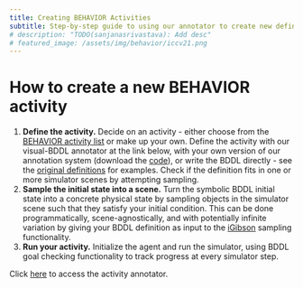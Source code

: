 ```yaml
---
title: Creating BEHAVIOR Activities
subtitle: Step-by-step guide to using our annotator to create new definitions for benchmarking embodied agents. 
# description: "TODO(sanjanasrivastava): Add desc"
# featured_image: /assets/img/behavior/iccv21.png
---
```


# How to create a new BEHAVIOR activity 
1. **Define the activity.** Decide on an activity - either choose from the [BEHAVIOR activity list](https://behavior.stanford.edu/behavior-gallery/activity.html) or make up your own. Define the activity with our visual-BDDL annotator at the link below, with your own version of our annotation system (download the [code](https://github.com/StanfordVL/behavior-activity-annotator)), or write the BDDL directly - see the [original definitions](https://github.com/StanfordVL/bddl/tree/master/bddl/activity_definitions) for examples. Check if the definition fits in one or more simulator scenes by attempting sampling. 
2. **Sample the initial state into a scene.** Turn the symbolic BDDL initial state into a concrete physical state by sampling objects in the simulator scene such that they satisfy your initial condition. This can be done programmatically, scene-agnostically, and with potentially infinite variation by giving your BDDL definition as input to the [iGibson](https://github.com/StanfordVL/iGibson) sampling functionality. 
3. **Run your activity.** Initialize the agent and run the simulator, using BDDL goal checking functionality to track progress at every simulator step. 

Click [here](https://stanfordvl.github.io/behavior-activity-annotation/) to access the activity annotator.


<!-- # How to create activity definitions
Read through the instructions below for an overview on how to create an activity definition:
1. **Choose an activity you want to define**, like "putting away groceries" or "washing dishes". You can choose from the [list of BEHAVIOR activities](https://behavior.stanford.edu/behavior-gallery/activity.html) or you can make your own!
2. **Define the activity in BDDL.** You can do this a) with our visual-BDDL annotator at the link below, b) with your own version of our annotation system (download the [code](https://github.com/StanfordVL/behavior-activity-annotator)), or c) by writing your own BDDL file directly - see the [original definitions](https://github.com/StanfordVL/bddl/tree/master/bddl/activity_definitions) for examples. Note that our annotator has detailed instructions and checks your definition for correctness! Process for our online annotator:
    a. Enter your activity and choose rooms for it.
    b. Choose objects to use and add in your scene.
    c. If you want, read through an instruction sheet on visual BDDL - even if you know predicate logic well, you'll learn about our custom operators!
    d. Write an initial state and goal expression in BDDL. The initial state should be completely ground and concrete, not general - you're making an example for a robot to enter. The goal expression should define what success looks like given your initial state, and should be as general as possible. 
    e. If there are any issues with the BDDL, correct them based on the automated feedback.
    f. Collect your definition! 

You can now try out the activity annotator by clicking the link at the end of these instructions - it will have more guidance on how to create a definition. If you want to learn about next steps after creating a definition, keep reading! 

3. **Check the feasibility of your definition.** Your definition will be correct coming out of our annotator, but it might not fit in the scene - if you ask for thirty watermelons in one cabinet, it's probably not going to work out. To check the *feasibility* of your definition, try sampling it in iGibson 2.0 and edit it according to the sampler's feedback if necessary. Use [this example](https://github.com/StanfordVL/iGibson) of iGibson's sampling functionality as a guide to try your definition. If you'd like to use a different simulator, you can use the code called in the example to guide your implementation. 
4. **Use your awesome new activity definition to test embodied agents!** Also, let us know about it! The submission you make to our online annotator will not yet have been checked for feasibility, so once you have feasible definitions, you can submit to BEHAVIOR by making a pull request to the [`bddl` repo](https://github.com/StanfordVL/bddl/tree/master/bddl/activity_definitions).  
    

Click [here](https://stanfordvl.github.io/behavior-activity-annotation/) to access the activity annotator.

## How to add a custom object 
For new activities and new definitions of existing activities, you may want to add new objects that don't yet exist in the BEHAVIOR Object Database. This can be done in TODO steps: 
### In the `bddl` repo 
1. Match your object to the [WordNet synset]() that best defines it. 
2. Select which properties apply to it from the following list: 
```
breakable
burnable
coldSource
cookable
dustyable
freezable
heatSource      # generates heat (e.g. microwave, stove)
liquid
openable
perishable
screwable
stainable
sliceable
slicer          # can slice a sliceable item (e.g. knife)
soakable        # can *become* wet 
timeSetable     
toggleable      # can be toggled on/off 
```
3. Add the following entry to [`bddl/utils/synsets_to_filtered_properties.json`](https://github.com/StanfordVL/bddl/blob/master/utils/synsets_to_filtered_properties.json):
```
"your_synset": {
    "your_property1": {},
    "your_property2": {},
    ...
    "your_property3": {}
}
```
If `cookable` or `burnable` are properties of your object, the property dict should include the cook/burn temperature. Example:
```
"your_synset": {
    "cookable": {"cook_temperature": your_cook_temp_float},
    "burnable": {"burn_temperature": your_burn_temp_float}
}
```
**The following steps assume that you are using iGibson 2.0:**
4. Edit [`bddl/utils/prune_object_property.py`](https://github.com/StanfordVL/bddl/blob/master/utils/prune_object_property.py) so that your synset is included in the pruned lists for each property. 
5. Run `python prune_object_property.py`. Check that your synset and its properties are in [`bddl/utils/synsets_to_filtered_properties_pruned_igibson.json`](https://github.com/StanfordVL/bddl/blob/master/utils/synsets_to_filtered_properties_pruned_igibson.json). If not, check your work on steps 3 and 4. 

### In the `iGibson` repo 
1.  -->